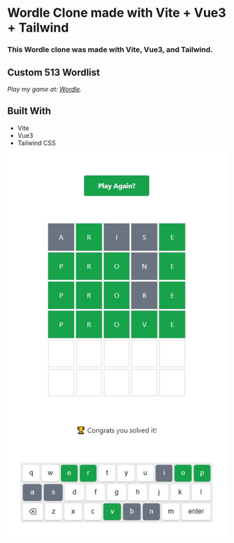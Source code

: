 # Wordle Clone made with Vite + Vue3 + Tailwind
### This Wordle clone was made with Vite, Vue3, and Tailwind.

## **Custom 513 Wordlist**


*Play my game at: [Wordle](https://jaimegonzalezjr.com/games/wordle).*


## **Built With**
* Vite
* Vue3
* Tailwind CSS

![Screenshot](https://github.com/lnsflive/WordleClone/blob/master/public/img/ss1.jpg)